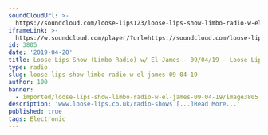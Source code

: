 ```yaml
---
soundCloudUrl: >-
  https://soundcloud.com/loose-lips123/loose-lips-show-limbo-radio-w-el-james-120319
iframeLink: >-
  https://w.soundcloud.com/player/?url=https://soundcloud.com/loose-lips123/loose-lips-show-limbo-radio-w-el-james-120319&color=00aabb&auto_play=false&hide_related=false&show_comments=true&show_user=true&show_reposts=false
id: 3805
date: '2019-04-20'
title: Loose Lips Show (Limbo Radio) w/ El James - 09/04/19 - Loose Lips
type: radio
slug: loose-lips-show-limbo-radio-w-el-james-09-04-19
author: 100
banner:
  - imported/loose-lips-show-limbo-radio-w-el-james-09-04-19/image3805.jpeg
description: 'www.loose-lips.co.uk/radio-shows [...]Read More...'
published: true
tags: Electronic
---
```

